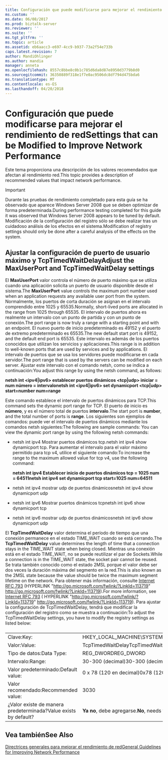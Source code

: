 ```yaml
---
title: Configuración que puede modificarse para mejorar el rendimiento de red | Documentos de Microsoft
ms.custom: ''
ms.date: 06/08/2017
ms.prod: biztalk-server
ms.reviewer: ''
ms.suite: ''
ms.tgt_pltfrm: ''
ms.topic: article
ms.assetid: eb6aacc3-e697-4cc9-b937-73a2f54e733b
caps.latest.revision: 7
author: MandiOhlinger
ms.author: mandia
manager: anneta
ms.openlocfilehash: 8557c8bbe8c0b1c785d6da8d87e8950d3779b8d0
ms.sourcegitcommit: 36350889f318e1f7e0ac9506dc8df794d475bda6
ms.translationtype: MT
ms.contentlocale: es-ES
ms.lasthandoff: 04/20/2018
---
```

# <a name="settings-that-can-be-modified-to-improve-network-performance"></a><span data-ttu-id="ee0d5-102">Configuración que puede modificarse para mejorar el rendimiento de red</span><span class="sxs-lookup"><span data-stu-id="ee0d5-102">Settings that can be Modified to Improve Network Performance</span></span>
<span data-ttu-id="ee0d5-103">Este tema proporciona una descripción de los valores recomendados que afectan al rendimiento red.</span><span class="sxs-lookup"><span data-stu-id="ee0d5-103">This topic provides a description of recommended values   that impact network performance.</span></span>  
  
> [!IMPORTANT]  
>  <span data-ttu-id="ee0d5-104">Durante las pruebas de rendimiento completado para esta guía se ha observado que aparece Windows Server 2008 que se deben optimizar de forma predeterminada.</span><span class="sxs-lookup"><span data-stu-id="ee0d5-104">During performance testing completed for this guide it was observed that Windows Server 2008 appears to be tuned by default.</span></span> <span data-ttu-id="ee0d5-105">Modificación de la configuración del registro sólo se debe realizar tras un cuidadoso análisis de los efectos en el sistema.</span><span class="sxs-lookup"><span data-stu-id="ee0d5-105">Modification of  registry settings should only be done after a careful analysis of the effects on the system.</span></span>  
  
## <a name="adjust-the-maxuserport-and-tcptimedwaitdelay-settings"></a><span data-ttu-id="ee0d5-106">Ajustar la configuración de puerto de usuario máximo y TcpTimedWaitDelay</span><span class="sxs-lookup"><span data-stu-id="ee0d5-106">Adjust the MaxUserPort and TcpTimedWaitDelay settings</span></span>  
 <span data-ttu-id="ee0d5-107">El **MaxUserPort** valor controla el número de puerto máximo que se utiliza cuando una aplicación solicita un puerto de usuario disponible desde el sistema.</span><span class="sxs-lookup"><span data-stu-id="ee0d5-107">The **MaxUserPort** value controls the maximum port number used when an application requests any available user port from the system.</span></span> <span data-ttu-id="ee0d5-108">Normalmente, los puertos de corta duración se asignan en el intervalo comprendido entre 1025 y 65535.</span><span class="sxs-lookup"><span data-stu-id="ee0d5-108">Normally, short-lived ports are allocated in the range from 1025 through 65535.</span></span> <span data-ttu-id="ee0d5-109">El intervalo de puertos ahora es realmente un intervalo con un punto de partida y con un punto de conexión.</span><span class="sxs-lookup"><span data-stu-id="ee0d5-109">The port range is now truly a range with a starting point and with an endpoint.</span></span> <span data-ttu-id="ee0d5-110">El nuevo puerto de inicio predeterminado es 49152 y el puerto de extremo predeterminado es 65535.</span><span class="sxs-lookup"><span data-stu-id="ee0d5-110">The new default start port is 49152, and the default end port is 65535.</span></span> <span data-ttu-id="ee0d5-111">Este intervalo es además de los puertos conocidos que utilizan los servicios y aplicaciones.</span><span class="sxs-lookup"><span data-stu-id="ee0d5-111">This range is in addition to well-known ports that are used by services and by applications.</span></span> <span data-ttu-id="ee0d5-112">El intervalo de puertos que se usa los servidores puede modificarse en cada servidor.</span><span class="sxs-lookup"><span data-stu-id="ee0d5-112">The port range that is used by the servers can be modified on each server.</span></span> <span data-ttu-id="ee0d5-113">Ajustar este intervalo con el comando netsh, como se indica a continuación:</span><span class="sxs-lookup"><span data-stu-id="ee0d5-113">You adjust this range by using the netsh command, as follows:</span></span>  
  
 <span data-ttu-id="ee0d5-114">**netsh int \<ipv4&#124;ipv6\> establecer puertos dinámicos \<tcp&#124;udp\> iniciar = num número = intervalo**</span><span class="sxs-lookup"><span data-stu-id="ee0d5-114">**netsh int \<ipv4&#124;ipv6\> set dynamicport \<tcp&#124;udp\> start=number num=range**</span></span>  
  
 <span data-ttu-id="ee0d5-115">Este comando establece el intervalo de puertos dinámicos para TCP.</span><span class="sxs-lookup"><span data-stu-id="ee0d5-115">This command sets the dynamic port range for TCP.</span></span> <span data-ttu-id="ee0d5-116">El puerto de inicio es **número**, y es el número total de puertos **intervalo**.</span><span class="sxs-lookup"><span data-stu-id="ee0d5-116">The start port is **number**, and the total number of ports is **range**.</span></span> <span data-ttu-id="ee0d5-117">Los siguientes son ejemplos de comandos: puede ver el intervalo de puertos dinámicos mediante los comandos netsh siguientes:</span><span class="sxs-lookup"><span data-stu-id="ee0d5-117">The following are sample commands: You can view the dynamic port range by using the following netsh commands:</span></span>  
  
-   <span data-ttu-id="ee0d5-118">netsh int ipv4 Mostrar puertos dinámicos tcp.</span><span class="sxs-lookup"><span data-stu-id="ee0d5-118">netsh int ipv4 show dynamicport tcp.</span></span> <span data-ttu-id="ee0d5-119">Para aumentar el intervalo para el valor máximo permitido para tcp v4, utilice el siguiente comando:</span><span class="sxs-lookup"><span data-stu-id="ee0d5-119">To increase the range to the maximum allowed value for tcp v4, use the following command:</span></span>  
  
     <span data-ttu-id="ee0d5-120">**netsh int ipv4 Establecer inicio de puertos dinámicos tcp = 1025 num = 64511**</span><span class="sxs-lookup"><span data-stu-id="ee0d5-120">**netsh int ipv4 set dynamicport tcp start=1025 num=64511**</span></span>  
  
-   <span data-ttu-id="ee0d5-121">netsh int ipv4 mostrar udp de puertos dinámicos</span><span class="sxs-lookup"><span data-stu-id="ee0d5-121">netsh int ipv4 show dynamicport udp</span></span>  
  
-   <span data-ttu-id="ee0d5-122">netsh int ipv6 Mostrar puertos dinámicos tcp</span><span class="sxs-lookup"><span data-stu-id="ee0d5-122">netsh int ipv6 show dynamicport tcp</span></span>  
  
-   <span data-ttu-id="ee0d5-123">netsh int ipv6 mostrar udp de puertos dinámicos</span><span class="sxs-lookup"><span data-stu-id="ee0d5-123">netsh int ipv6 show dynamicport udp</span></span>  
  
 <span data-ttu-id="ee0d5-124">El **TcpTimedWaitDelay** valor determina el período de tiempo que una conexión permanece en el estado TIME_WAIT cuando se está cerrando.</span><span class="sxs-lookup"><span data-stu-id="ee0d5-124">The **TcpTimedWaitDelay** value determines the length of time that a connection stays in the TIME_WAIT state when being closed.</span></span> <span data-ttu-id="ee0d5-125">Mientras una conexión está en el estado TIME_WAIT, no se puede reutilizar el par de Sockets.</span><span class="sxs-lookup"><span data-stu-id="ee0d5-125">While a connection is in the TIME_WAIT state, the socket pair cannot be reused.</span></span> <span data-ttu-id="ee0d5-126">Se trata también conocido como el estado 2MSL porque el valor debe ser dos veces la duración máxima del segmento en la red.</span><span class="sxs-lookup"><span data-stu-id="ee0d5-126">This is also known as the 2MSL state because the value should be twice the maximum segment lifetime on the network.</span></span> <span data-ttu-id="ee0d5-127">Para obtener más información, consulte [Internet RFC 793](http://go.microsoft.com/fwlink/?LinkId=113719) (HYPERLINK "http://go.microsoft.com/fwlink/?LinkId=113719" http://go.microsoft.com/fwlink/?LinkId=113719).</span><span class="sxs-lookup"><span data-stu-id="ee0d5-127">For more information, see [Internet RFC 793](http://go.microsoft.com/fwlink/?LinkId=113719) ( HYPERLINK "http://go.microsoft.com/fwlink/?LinkId=113719" http://go.microsoft.com/fwlink/?LinkId=113719).</span></span> <span data-ttu-id="ee0d5-128">Para ajustar la configuración de TcpTimedWaitDelay, tendrá que modificar la configuración del registro como se muestra a continuación:</span><span class="sxs-lookup"><span data-stu-id="ee0d5-128">To adjust the TcpTimedWaitDelay settings, you have to modify the registry settings as listed below:</span></span>  
  
###  
  
|||  
|-|-|  
|<span data-ttu-id="ee0d5-129">Clave:</span><span class="sxs-lookup"><span data-stu-id="ee0d5-129">Key:</span></span>|<span data-ttu-id="ee0d5-130">HKEY_LOCAL_MACHINE\SYSTEM\CurrentControlSet\Services\Tcpip\Parameters</span><span class="sxs-lookup"><span data-stu-id="ee0d5-130">HKEY_LOCAL_MACHINE\SYSTEM\CurrentControlSet\Services\Tcpip\Parameters</span></span>|  
|<span data-ttu-id="ee0d5-131">Valor:</span><span class="sxs-lookup"><span data-stu-id="ee0d5-131">Value:</span></span>|<span data-ttu-id="ee0d5-132">TcpTimedWaitDelay</span><span class="sxs-lookup"><span data-stu-id="ee0d5-132">TcpTimedWaitDelay</span></span>|  
|<span data-ttu-id="ee0d5-133">Tipo de datos:</span><span class="sxs-lookup"><span data-stu-id="ee0d5-133">Data Type:</span></span>|<span data-ttu-id="ee0d5-134">REG_DWORD</span><span class="sxs-lookup"><span data-stu-id="ee0d5-134">REG_DWORD</span></span>|  
|<span data-ttu-id="ee0d5-135">Intervalo:</span><span class="sxs-lookup"><span data-stu-id="ee0d5-135">Range:</span></span>|<span data-ttu-id="ee0d5-136">30-300 (decimal)</span><span class="sxs-lookup"><span data-stu-id="ee0d5-136">30-300 (decimal)</span></span>|  
|<span data-ttu-id="ee0d5-137">Valor predeterminado:</span><span class="sxs-lookup"><span data-stu-id="ee0d5-137">Default value:</span></span>|<span data-ttu-id="ee0d5-138">0 x 78 (120 en decimal)</span><span class="sxs-lookup"><span data-stu-id="ee0d5-138">0x78 (120 decimal)</span></span>|  
|<span data-ttu-id="ee0d5-139">Valor recomendado:</span><span class="sxs-lookup"><span data-stu-id="ee0d5-139">Recommended value:</span></span>|<span data-ttu-id="ee0d5-140">30</span><span class="sxs-lookup"><span data-stu-id="ee0d5-140">30</span></span>|  
|<span data-ttu-id="ee0d5-141">¿Valor existe de manera predeterminada?</span><span class="sxs-lookup"><span data-stu-id="ee0d5-141">Value exists by default?</span></span>|<span data-ttu-id="ee0d5-142">**Ya no**, debe agregarse.</span><span class="sxs-lookup"><span data-stu-id="ee0d5-142">**No**, needs to be added.</span></span>|  
  
## <a name="see-also"></a><span data-ttu-id="ee0d5-143">Vea también</span><span class="sxs-lookup"><span data-stu-id="ee0d5-143">See Also</span></span>  
 [<span data-ttu-id="ee0d5-144">Directrices generales para mejorar el rendimiento de red</span><span class="sxs-lookup"><span data-stu-id="ee0d5-144">General Guidelines for Improving Network Performance</span></span>](../technical-guides/general-guidelines-for-improving-network-performance.md)